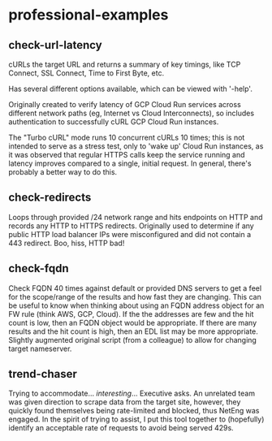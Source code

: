 # professional-examples

## check-url-latency

cURLs the target URL and returns a summary of key timings, like TCP Connect, SSL Connect, Time to First Byte, etc.

Has several different options available, which can be viewed with '-help'.

Originally created to verify latency of GCP Cloud Run services across different network paths (eg, Internet vs Cloud Interconnects), so includes authentication to successfully cURL GCP Cloud Run instances. 

The "Turbo cURL" mode  runs 10 concurrent cURLs 10 times; this is not intended to serve as a stress test, only to 'wake up' Cloud Run instances, as it was observed that regular HTTPS calls keep the service running and latency improves compared to a single, initial request. In general, there's probably a better way to do this.




## check-redirects

Loops through provided /24 network range and hits endpoints on HTTP and records any HTTP to HTTPS redirects. Originally used to determine if any public HTTP load balancer IPs were misconfigured and did not contain a 443 redirect. Boo, hiss, HTTP bad!




## check-fqdn

Check FQDN 40 times against default or provided DNS servers to get a feel for the scope/range of the results and how fast they are changing. This can be useful to know when thinking about using an FQDN address object for an FW rule (think AWS, GCP, Cloud).  If the the addresses are few and the hit count is low, then an FQDN object would be appropriate. If there are many results and the hit count is high, then an EDL list may be more appropriate. Slightly augmented original script (from a colleague) to allow for changing target nameserver.



## trend-chaser

Trying to accommodate... *interesting*... Executive asks. An unrelated team was given direction to scrape data from the target site, however, they quickly found themselves being rate-limited and blocked, thus NetEng was engaged. In the spirit of trying to assist, I put this tool together to (hopefully) identify an acceptable rate of requests to avoid being served 429s.